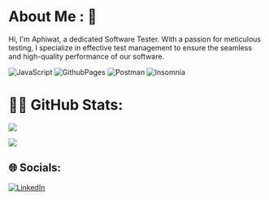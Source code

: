 # About Me : 👋

 Hi, I'm Aphiwat, a dedicated Software Tester. With a passion for meticulous testing, I specialize in effective test management to ensure the seamless and high-quality performance of our software.

![JavaScript](https://img.shields.io/badge/javascript-%23323330.svg?style=for-the-badge&logo=javascript&logoColor=%23F7DF1E) ![GithubPages](https://img.shields.io/badge/github%20pages-121013?style=for-the-badge&logo=github&logoColor=white) ![Postman](https://img.shields.io/badge/Postman-FF6C37?style=for-the-badge&logo=postman&logoColor=white) ![Insomnia](https://img.shields.io/badge/Insomnia-black?style=for-the-badge&logo=insomnia&logoColor=5849BE)
# 🧑‍💻 GitHub Stats:
![](https://github-readme-streak-stats.herokuapp.com/?user=joeAphiwat&theme=radical&hide_border=false)

![](https://quotes-github-readme.vercel.app/api?type=horizontal&theme=radical) 
   
## 🌐 Socials:
[![LinkedIn](https://img.shields.io/badge/LinkedIn-%230077B5.svg?logo=linkedin&logoColor=white)](https://linkedin.com/in/aphiwat-singlo-004845207/) 
 
 

